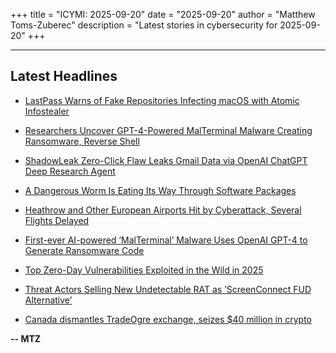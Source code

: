 +++
title = "ICYMI: 2025-09-20"
date = "2025-09-20"
author = "Matthew Toms-Zuberec"
description = "Latest stories in cybersecurity for 2025-09-20"
+++

---------------------------------------------------------------------------
## Latest Headlines
- [LastPass Warns of Fake Repositories Infecting macOS with Atomic Infostealer](https://thehackernews.com/2025/09/lastpass-warns-of-fake-repositories.html)

- [Researchers Uncover GPT-4-Powered MalTerminal Malware Creating Ransomware, Reverse Shell](https://thehackernews.com/2025/09/researchers-uncover-gpt-4-powered.html)

- [ShadowLeak Zero-Click Flaw Leaks Gmail Data via OpenAI ChatGPT Deep Research Agent](https://thehackernews.com/2025/09/shadowleak-zero-click-flaw-leaks-gmail.html)

- [A Dangerous Worm Is Eating Its Way Through Software Packages](https://www.wired.com/story/a-dangerous-worm-is-eating-its-way-through-software-packages/)

- [Heathrow and Other European Airports Hit by Cyberattack, Several Flights Delayed](https://cybersecuritynews.com/heathrow-european-airports-cyberattack/)

- [First-ever AI-powered ‘MalTerminal’ Malware Uses OpenAI GPT-4 to Generate Ransomware Code](https://cybersecuritynews.com/first-ever-ai-powered-malterminal-malware/)

- [Top Zero-Day Vulnerabilities Exploited in the Wild in 2025](https://cybersecuritynews.com/popular-zero-day-vulnerabilities/)

- [Threat Actors Selling New Undetectable RAT as ’ScreenConnect FUD Alternative’](https://cybersecuritynews.com/fud-as-screenconnect/)

- [Canada dismantles TradeOgre exchange, seizes $40 million in crypto](https://www.bleepingcomputer.com/news/security/canada-dismantles-tradeogre-exchange-seizes-40-million-in-crypto/)

**-- MTZ**